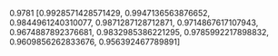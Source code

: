 0.9781
[0.9928571428571429, 0.9947136563876652, 0.9844961240310077, 0.9871287128712871, 0.9714867617107943, 0.9674887892376681, 0.9832985386221295, 0.9785992217898832, 0.9609856262833676, 0.956392467789891]